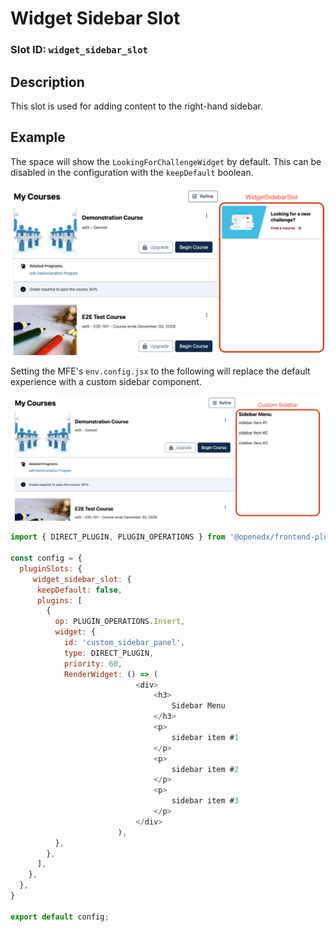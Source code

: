 # Widget Sidebar Slot

### Slot ID: `widget_sidebar_slot`

## Description

This slot is used for adding content to the right-hand sidebar.

## Example

The space will show the `LookingForChallengeWidget` by default. This can be disabled in the configuration with the `keepDefault` boolean.

![Screenshot of the widget sidebar](./images/widget_sidebar_slot.png)

Setting the MFE's `env.config.jsx` to the following will replace the default experience with a custom sidebar component.

![Screenshot of a custom call-to-action in the sidebar](./images/readme_custom_sidebar.png)

```js
import { DIRECT_PLUGIN, PLUGIN_OPERATIONS } from '@openedx/frontend-plugin-framework';

const config = {
  pluginSlots: {
     widget_sidebar_slot: {
      keepDefault: false,
      plugins: [
        {
          op: PLUGIN_OPERATIONS.Insert,
          widget: {
            id: 'custom_sidebar_panel',
            type: DIRECT_PLUGIN,
            priority: 60,
            RenderWidget: () => (
							<div>
								<h3>
									Sidebar Menu
								</h3>
								<p>
									sidebar item #1
								</p>
								<p>
									sidebar item #2
								</p>
								<p>
									sidebar item #3
								</p>
							</div>
						),
          },
        },
      ],
    },
  },
}

export default config;
```